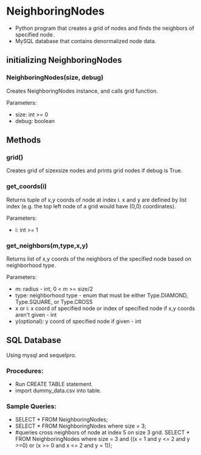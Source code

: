 # NeighboringNodes
- Python program that creates a grid of nodes and finds the neighbors of specified node.
- MySQL database that contains denormalized node data.
## initializing NeighboringNodes
### NeighboringNodes(size, debug)
Creates NeighboringNodes instance, and calls grid function. 

Parameters:
- size: int >= 0
- debug: boolean

## Methods
### grid()
Creates grid of sizexsize nodes and prints grid nodes if debug is True.

### get_coords(i)
Returns tuple of x,y coords of node at index i. x and y are defined by list index (e.g. the top left node of a grid would have (0,0) coordinates). 

Parameters:
- i: int >= 1

### get_neighbors(m,type,x,y)
Returns list of x,y coords of the neighbors of the specified node based on neighborhood type.

Parameters:
- m: radius - int, 0 < m >= size/2
- type: neighborhood type - enum that must be either Type.DIAMOND, Type.SQUARE, or Type.CROSS
- x or i: x coord of specified node or index of specified node if x,y coords aren't given - int
- y(optional): y coord of specified node if given - int 

## SQL Database
Using mysql and sequelpro.
### Procedures:

- Run CREATE TABLE statement.
- import dummy_data.csv into table.

### Sample Queries:

- SELECT * FROM NeighboringNodes;
- SELECT * FROM NeighboringNodes where size = 3;
- #queries cross neighbors of node at index 5 on size 3 grid.  SELECT * FROM NeighboringNodes where size = 3 and ((x = 1 and y <= 2 and y >=0) or (x >= 0 and x <= 2 and y = 1));
